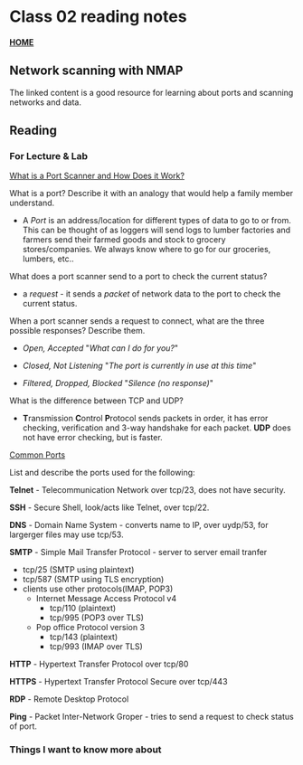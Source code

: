 # Class 02 reading notes

#### [HOME](https://cesarderio.github.io/reading-notes/)

## Network scanning with NMAP

The linked content is a good resource for learning about ports and scanning networks and data.

## Reading

### For Lecture & Lab

[What is a Port Scanner and How Does it Work?](https://www.varonis.com/blog/port-scanning-techniques/)

What is a port? Describe it with an analogy that would help a family member understand.

* A *Port* is an address/location for different types of data to go to or from. This can be thought of as loggers will send logs to lumber factories and farmers send their farmed goods and stock to grocery stores/companies. We always know where to go for our groceries, lumbers, etc..

What does a port scanner send to a port to check the current status?

* a *request* - it sends a *packet* of network data to the port to check the current status.

When a port scanner sends a request to connect, what are the three possible responses? Describe them.

* *Open, Accepted* "*What can I do for you?*"

* *Closed, Not Listening* "*The port is currently in use at this time*"

* *Filtered, Dropped, Blocked* "*Silence (no response)*"

What is the difference between TCP and UDP?

* **T**ransmission **C**ontrol **P**rotocol sends packets in order, it has error checking, verification and 3-way handshake for each packet. **UDP** does not have error checking, but is faster.

[Common Ports](https://www.professormesser.com/network-plus/n10-008/n10-008-video/common-ports-n10-008/)

List and describe the ports used for the following:

**Telnet** - Telecommunication Network over tcp/23, does not have security.

**SSH** - Secure Shell, look/acts like Telnet, over tcp/22.

**DNS** - Domain Name System - converts name to IP, over uydp/53, for largerger files may use tcp/53.

**SMTP** - Simple Mail Transfer Protocol - server to server email tranfer

* tcp/25 (SMTP using plaintext)
* tcp/587 (SMTP using TLS encryption)
* clients use other protocols(IMAP, POP3)
  * Internet Message Access Protocol v4
    * tcp/110 (plaintext)
    * tcp/995 (POP3 over TLS)
  * Pop office Protocol version 3
    * tcp/143 (plaintext)
    * tcp/993 (IMAP over TLS)

**HTTP** - Hypertext Transfer Protocol over tcp/80

**HTTPS** - Hypertext Transfer Protocol Secure over tcp/443

**RDP** - Remote Desktop Protocol

**Ping** - Packet Inter-Network Groper - tries to send a request to check status of port.

### Things I want to know more about
